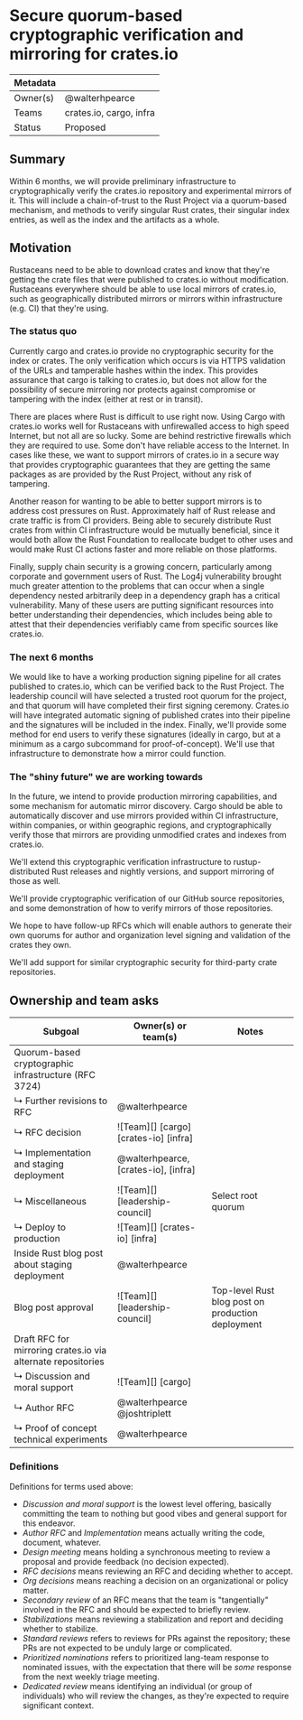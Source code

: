 # Secure quorum-based cryptographic verification and mirroring for crates.io

| Metadata |                         |
|----------|-------------------------|
| Owner(s) | @walterhpearce          |
| Teams    | crates.io, cargo, infra |
| Status   | Proposed                |

## Summary

Within 6 months, we will provide preliminary infrastructure to cryptographically verify the crates.io repository and experimental mirrors of it. This will include a chain-of-trust to the Rust Project via a quorum-based mechanism, and methods to verify singular Rust crates, their singular index entries, as well as the index and the artifacts as a whole.

## Motivation

Rustaceans need to be able to download crates and know that they're getting the crate files that were published to crates.io without modification. Rustaceans everywhere should be able to use local mirrors of crates.io, such as geographically distributed mirrors or mirrors within infrastructure (e.g. CI) that they're using.

### The status quo

Currently cargo and crates.io provide no cryptographic security for the index or crates. The only verification which occurs is via HTTPS validation of the URLs and tamperable hashes within the index. This provides assurance that cargo is talking to crates.io, but does not allow for the possibility of secure mirroring nor protects against compromise or tampering with the index (either at rest or in transit).

There are places where Rust is difficult to use right now. Using Cargo with crates.io works well for Rustaceans with unfirewalled access to high speed Internet, but not all are so lucky. Some are behind restrictive firewalls which they are required to use. Some don't have reliable access to the Internet. In cases like these, we want to support mirrors of crates.io in a secure way that provides cryptographic guarantees that they are getting the same packages as are provided by the Rust Project, without any risk of tampering.

Another reason for wanting to be able to better support mirrors is to address cost pressures on Rust. Approximately half of Rust release and crate traffic is from CI providers. Being able to securely distribute Rust crates from within CI infrastructure would be mutually beneficial, since it would both allow the Rust Foundation to reallocate budget to other uses and would make Rust CI actions faster and more reliable on those platforms.

Finally, supply chain security is a growing concern, particularly among corporate and government users of Rust. The Log4j vulnerability brought much greater attention to the problems that can occur when a single dependency nested arbitrarily deep in a dependency graph has a critical vulnerability. Many of these users are putting significant resources into better understanding their dependencies, which includes being able to attest that their dependencies verifiably came from specific sources like crates.io.

### The next 6 months

We would like to have a working production signing pipeline for all crates published to crates.io, which can be verified back to the Rust Project. The leadership council will have selected a trusted root quorum for the project, and that quorum will have completed their first signing ceremony. Crates.io will have integrated automatic signing of published crates into their pipeline and the signatures will be included in the index. Finally, we'll provide some method for end users to verify these signatures (ideally in cargo, but at a minimum as a cargo subcommand for proof-of-concept). We'll use that infrastructure to demonstrate how a mirror could function.

### The "shiny future" we are working towards

In the future, we intend to provide production mirroring capabilities, and some mechanism for automatic mirror discovery. Cargo should be able to automatically discover and use mirrors provided within CI infrastructure, within companies, or within geographic regions, and cryptographically verify those that mirrors are providing unmodified crates and indexes from crates.io.

We'll extend this cryptographic verification infrastructure to rustup-distributed Rust releases and nightly versions, and support mirroring of those as well.

We'll provide cryptographic verification of our GitHub source repositories, and some demonstration of how to verify mirrors of those repositories.

We hope to have follow-up RFCs which will enable authors to generate their own quorums for author and organization level signing and validation of the crates they own.

We'll add support for similar cryptographic security for third-party crate repositories.

## Ownership and team asks

| Subgoal                                                      | Owner(s) or team(s)                   | Notes                                             |
|--------------------------------------------------------------|---------------------------------------|---------------------------------------------------|
| Quorum-based cryptographic infrastructure (RFC 3724)         |                                       |                                                   |
| ↳ Further revisions to RFC                                   | @walterhpearce                        |                                                   |
| ↳ RFC decision                                               | ![Team][] [cargo] [crates-io] [infra] |                                                   |
| ↳ Implementation and staging deployment                      | @walterhpearce, [crates-io], [infra]  |                                                   |
| ↳ Miscellaneous                                              | ![Team][] [leadership-council]        | Select root quorum                                |
| ↳ Deploy to production                                       | ![Team][] [crates-io] [infra]         |                                                   |
| Inside Rust blog post about staging deployment               | @walterhpearce                        |                                                   |
| Blog post approval                                           | ![Team][] [leadership-council]        | Top-level Rust blog post on production deployment |
| Draft RFC for mirroring crates.io via alternate repositories |                                       |                                                   |
| ↳ Discussion and moral support                               | ![Team][] [cargo]                     |                                                   |
| ↳ Author RFC                                                 | @walterhpearce @joshtriplett          |                                                   |
| ↳ Proof of concept technical experiments                     | @walterhpearce                        |                                                   |

### Definitions

Definitions for terms used above:

* *Discussion and moral support* is the lowest level offering, basically committing the team to nothing but good vibes and general support for this endeavor.
* *Author RFC* and *Implementation* means actually writing the code, document, whatever.
* *Design meeting* means holding a synchronous meeting to review a proposal and provide feedback (no decision expected).
* *RFC decisions* means reviewing an RFC and deciding whether to accept.
* *Org decisions* means reaching a decision on an organizational or policy matter.
* *Secondary review* of an RFC means that the team is "tangentially" involved in the RFC and should be expected to briefly review.
* *Stabilizations* means reviewing a stabilization and report and deciding whether to stabilize.
* *Standard reviews* refers to reviews for PRs against the repository; these PRs are not expected to be unduly large or complicated.
* *Prioritized nominations* refers to prioritized lang-team response to nominated issues, with the expectation that there will be *some* response from the next weekly triage meeting.
* *Dedicated review* means identifying an individual (or group of individuals) who will review the changes, as they're expected to require significant context.
